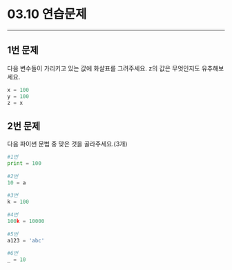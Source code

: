 # 03.10 연습문제

- - -

## 1번 문제

다음 변수들이 가리키고 있는 값에 화살표를 그려주세요. z의 값은 무엇인지도 유추해보세요.

```python
x = 100
y = 100
z = x
```

## 2번 문제

다음 파이썬 문법 중 맞은 것을 골라주세요.(3개)

```python
#1번
print = 100
 
#2번
10 = a
 
#3번
k = 100
 
#4번
100k = 10000
 
#5번
a123 = 'abc'
 
#6번
_ = 10
```